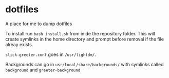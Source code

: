 # dotfiles
A place for me to dump dotfiles 

To install run `bash install.sh` from inide the repository folder. This will create symlinks in the home directory and prompt before removal if the file alreay exists.

`slick-greeter.conf` goes in `/usr/lightdm/`.

Backgrounds can go in `usr/local/share/backgrounds/` with symlinks called `background` and `greeter-background`
